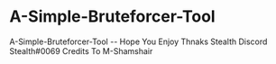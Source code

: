 # A-Simple-Bruteforcer-Tool
A-Simple-Bruteforcer-Tool
-- Hope You Enjoy Thnaks 
Stealth
Discord Stealth#0069
Credits To M-Shamshair


